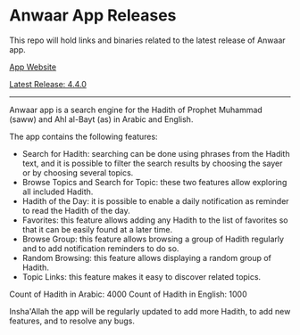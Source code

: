 # Anwaar App Releases

This repo will hold links and binaries related to the latest release of Anwaar app.

[App Website](https://sites.google.com/view/anwaarappen)

[Latest Release: 4.4.0](https://github.com/anwaar-app/anwaar-app-releases/releases/tag/release-4.4.0)

---

Anwaar app is a search engine for the Hadith of Prophet Muhammad (saww) and Ahl al-Bayt (as) in Arabic and English.

The app contains the following features:
- Search for Hadith: searching can be done using phrases from the Hadith text, and it is possible to filter the search results by choosing the sayer or by choosing several topics.
- Browse Topics and Search for Topic: these two features allow exploring all included Hadith.
- Hadith of the Day: it is possible to enable a daily notification as reminder to read the Hadith of the day.
- Favorites: this feature allows adding any Hadith to the list of favorites so that it can be easily found at a later time.
- Browse Group: this feature allows browsing a group of Hadith regularly and to add notification reminders to do so.
- Random Browsing: this feature allows displaying a random group of Hadith.
- Topic Links: this feature makes it easy to discover related topics.

Count of Hadith in Arabic: 4000
Count of Hadith in English: 1000

Insha'Allah the app will be regularly updated to add more Hadith, to add new features, and to resolve any bugs.
